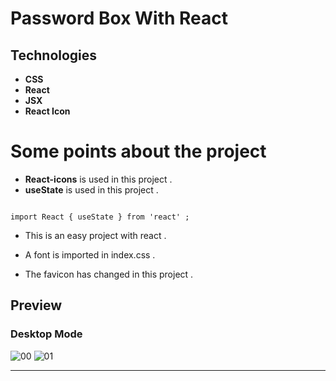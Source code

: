 # Password Box With React

## Technologies

- **CSS**
- **React**
- **JSX**
- **React Icon**

# Some points about the project
- **React-icons** is used in this project .
- **useState** is used in this project .

```JSX

import React { useState } from 'react' ;

```

- This is an easy project with react .

- A font is imported in index.css .
- The favicon has changed in this project .

## Preview
### Desktop Mode

![00](https://user-images.githubusercontent.com/100797809/180241069-56791e5b-1b11-42a1-b667-bb73990c52f2.png)
![01](https://user-images.githubusercontent.com/100797809/180241078-03b6e6cc-0e0e-47ba-bce8-50b2639cc1ce.png)

---

